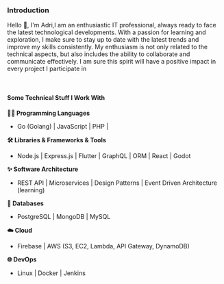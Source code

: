 ### Introduction

Hello 👋, I'm Adri,I am an enthusiastic IT professional, always ready to face the latest technological developments. With a passion
for learning and exploration, I make sure to stay up to date with the latest trends and improve my skills
consistently. My enthusiasm is not only related to the technical aspects, but also includes the ability to collaborate
and communicate effectively. I am sure this spirit will have a positive impact in every project I participate in

<br>


#### Some Technical Stuff I Work With

**👨‍💻 Programming Languages**

* Go (Golang) | JavaScript | PHP |

**🛠️ Libraries & Frameworks & Tools**

* Node.js | Express.js | Flutter | GraphQL | ORM | React | Godot



**✨ Software Architecture**

* REST API | Microservices | Design Patterns | Event Driven Architecture (learning)



**💾 Databases**

* PostgreSQL | MongoDB | MySQL 



**☁️ Cloud**

* Firebase | AWS (S3, EC2, Lambda, API Gateway, DynamoDB)



**🌐 DevOps**

* Linux | Docker | Jenkins
